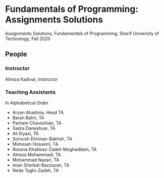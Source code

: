 # Fundamentals of Programming: Assignments Solutions
Assignments Solutions, Fundamentals of Programming, Sharif University of Technology, Fall 2020

## People

### Instructor
Alireza Kadivar, Instructor

### Teaching Assistants
In Alphabetical Order
- Aryan Ahadinia, Head TA
- Baran Bahri, TA
- Parham Chavoshian, TA
- Sadra Daneshvar, TA
- Ali Elyasi, TA
- Soroush Etminan-Bakhsh, TA
- Mohesen Hosseini, TA
- Roxana Khabbaz-Zadeh Moghaddam, TA
- Alireza Mohammadi, TA
- Mohammad Nazari, TA
- Iman Sherkat-Bazzazan, TA
- Neda Taghi-Zadeh, TA
